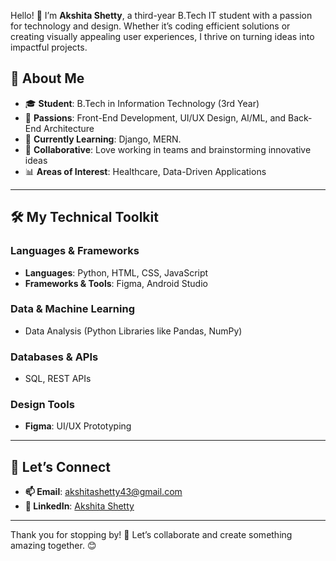 Hello! 👋 I’m **Akshita Shetty**, a third-year B.Tech IT student with a passion for technology and design. Whether it’s coding efficient solutions or creating visually appealing user experiences, I thrive on turning ideas into impactful projects.


## 🌟 **About Me**
- 🎓 **Student**: B.Tech in Information Technology (3rd Year)
- 🎨 **Passions**: Front-End Development, UI/UX Design, AI/ML, and Back-End Architecture
- 🌱 **Currently Learning**: Django, MERN.
- 🤝 **Collaborative**: Love working in teams and brainstorming innovative ideas
- 📊 **Areas of Interest**: Healthcare, Data-Driven Applications

---

## 🛠️ **My Technical Toolkit**
### Languages & Frameworks
- **Languages**: Python, HTML, CSS, JavaScript
- **Frameworks & Tools**: Figma, Android Studio

### Data & Machine Learning
- Data Analysis (Python Libraries like Pandas, NumPy)

### Databases & APIs
- SQL, REST APIs

### Design Tools
- **Figma**: UI/UX Prototyping  
---

## 🌟 **Let’s Connect**
- **📫 Email**: akshitashetty43@gmail.com  
- **💼 LinkedIn**: [Akshita Shetty](www.linkedin.com/in/akshita-shetty-2oo4)  

---

Thank you for stopping by! 🚀 Let’s collaborate and create something amazing together. 😊
